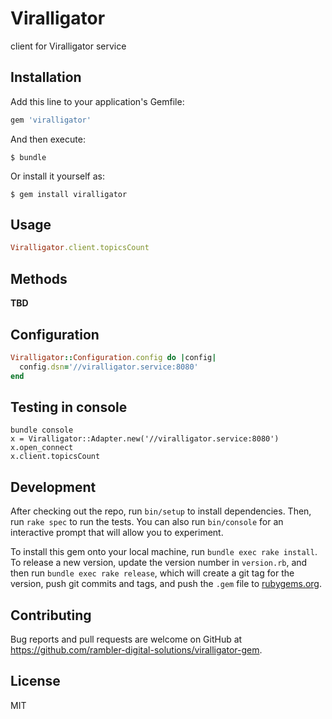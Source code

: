 # Viralligator

client for Viralligator service

## Installation

Add this line to your application's Gemfile:

```ruby
gem 'viralligator'
```

And then execute:

    $ bundle

Or install it yourself as:

    $ gem install viralligator

## Usage

```ruby
Viralligator.client.topicsCount
```

## Methods

**TBD**

## Configuration

```ruby
Viralligator::Configuration.config do |config|
  config.dsn='//viralligator.service:8080'
end
```

## Testing in console

```
bundle console
x = Viralligator::Adapter.new('//viralligator.service:8080')
x.open_connect
x.client.topicsCount
```

## Development

After checking out the repo, run `bin/setup` to install dependencies. Then, run `rake spec` to run the tests. You can also run `bin/console` for an interactive prompt that will allow you to experiment.

To install this gem onto your local machine, run `bundle exec rake install`. To release a new version, update the version number in `version.rb`, and then run `bundle exec rake release`, which will create a git tag for the version, push git commits and tags, and push the `.gem` file to [rubygems.org](https://rubygems.org).

## Contributing

Bug reports and pull requests are welcome on GitHub at https://github.com/rambler-digital-solutions/viralligator-gem.

## License

MIT
